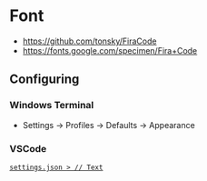 # Font

* <https://github.com/tonsky/FiraCode>
* <https://fonts.google.com/specimen/Fira+Code>

## Configuring

### Windows Terminal

* Settings -> Profiles -> Defaults -> Appearance

### VSCode

[`settings.json > // Text`](./vscode/settings.json)
